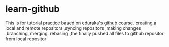 # learn-github

This is for tutorial practice based on eduraka's github course.
creating a local and remote repositors
,syncing repositors
,making changes 
,branching, merging. rebasing
,the finally pushed all files to github repositor from local repositor
